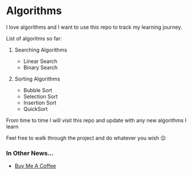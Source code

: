 # Algorithms

I love algorithms and I want to use this repo to track my learning journey.

List of algoritms so far:

1. Searching Algorithms  
   * Linear Search
   * Binary Search

2. Sorting Algorithms  
   * Bubble Sort
   * Selection Sort
   * Insertion Sort
   * QuickSort

From time to time I will visit this repo and update with any new algorithms I learn

Feel free to walk through the project and do whatever you wish 😉

### In Other News...
* [Buy Me A Coffee](https://www.buymeacoffee.com/kimfom01)
